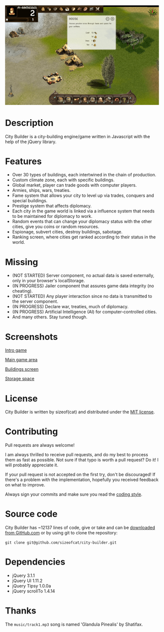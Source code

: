 ![Main game area](docs/images/game-started.png)

Description
===========

City Builder is a city-building engine/game written in Javascript with the help of the jQuery library.

Features
========

- Over 30 types of buildings, each intertwined in the chain of production.
- Custom climate zone, each with specific buildings.
- Global market, player can trade goods with computer players.
- Armies, ships, wars, treaties.
- Fame system that allows your city to level up via trades, conquers and special buildings.
- Prestige system that affects diplomacy.
- Each city in the game world is linked via a influence system that needs to be maintained for diplomacy to work.
- Random events that can change your diplomacy status with the other cities, give you coins or
random resources.
- Espionage, subvert cities, destroy buildings, sabotage.
- Ranking screen, where cities get ranked according to their status in the world.

Missing
=======

- (NOT STARTED) Server component, no actual data is saved externally, only in your browser's localStorage.
- (IN PROGRESS) Jailer component that assures game data integrity (no cheating).
- (NOT STARTED) Any player interaction since no data is transmitted to the server component.
- (IN PROGRESS) Declare war, treaties, much of diplomacy.
- (IN PROGRESS) Artificial Intelligence (AI) for computer-controlled cities.
- And many others. Stay tuned though.

Screenshots
===========

[Intro game](docs/images/intro-game.png)

[Main game area](docs/images/game-started.png)

[Buildings screen](docs/images/buildings-screen.png)

[Storage space](docs/images/storage.png)

License
=======

City Builder is written by sizeof(cat) <sizeofcat AT riseup DOT net> and distributed under the [MIT license](LICENSE).

Contributing
============

Pull requests are always welcome!

I am always thrilled to receive pull requests, and do my best to process them as fast as possible. Not sure if that typo is worth a pull request? Do it! I will probably appreciate it.

If your pull request is not accepted on the first try, don't be discouraged! If there's a problem with the implementation, hopefully you received feedback on what to improve.

Always sign your commits and make sure you read the [coding style](CODING-STYLE.md).

Source code
===========

City Builder has ~12137 lines of code, give or take and can be [downloaded from GitHub.com](https://github.com/sizeofcat/city-builder/archive/master.zip) or by using git to clone the repository:

`git clone git@github.com/sizeofcat/city-builder.git`

Dependencies
============

- jQuery 3.1.1
- jQuery UI 1.11.2
- jQuery Tipsy 1.0.0a
- jQuery scrollTo 1.4.14

Thanks
======

The `music/track1.mp3` song is named 'Glandula Pinealis' by Shatifax.